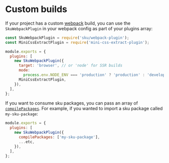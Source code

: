 # Custom builds

If your project has a custom [webpack](https://webpack.js.org) build, you can use the `SkuWebpackPlugin` in your webpack config as part of your plugins array:

```js
const SkuWebpackPlugin = require('sku/webpack-plugin');
const MiniCssExtractPlugin = require('mini-css-extract-plugin');

module.exports = {
  plugins: [
    new SkuWebpackPlugin({
      target: 'browser', // or 'node' for SSR builds
      mode:
        process.env.NODE_ENV === 'production' ? 'production' : 'development',
      MiniCssExtractPlugin,
    }),
  ],
};
```

If you want to consume sku packages, you can pass an array of [`compilePackages`](./configuration?id=compilepackages). For example, if you wanted to import a sku package called `my-sku-package`:

```js
module.exports = {
  plugins: [
    new SkuWebpackPlugin({
      compilePackages: ['my-sku-package'],
      ...etc,
    }),
  ],
};
```
